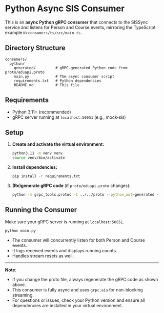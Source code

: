 # Python Async SIS Consumer

This is an **async Python gRPC consumer** that connects to the SISSync service and listens for Person and Course events, mirroring the TypeScript example in `consumers/ts/src/main.ts`.

## Directory Structure

```
consumers/
  python/
    generated/         # gRPC-generated Python code from proto/eduapi.proto
    main.py            # The async consumer script
    requirements.txt   # Python dependencies
    README.md          # This file
```

## Requirements
- Python 3.11+ (recommended)
- gRPC server running at `localhost:50051` (e.g., mock-sis)

## Setup

1. **Create and activate the virtual environment:**
   ```sh
   python3.11 -m venv venv
   source venv/bin/activate
   ```

2. **Install dependencies:**
   ```sh
   pip install -r requirements.txt
   ```

3. **(Re)generate gRPC code** (if `proto/eduapi.proto` changes):
   ```sh
   python -m grpc_tools.protoc -I ../../proto --python_out=generated --grpc_python_out=generated ../../proto/eduapi.proto
   ```

## Running the Consumer

Make sure your gRPC server is running at `localhost:50051`.

```sh
python main.py
```

- The consumer will concurrently listen for both Person and Course events.
- It logs received events and displays running counts.
- Handles stream resets as well.

---

**Note:**
- If you change the proto file, always regenerate the gRPC code as shown above.
- This consumer is fully async and uses `grpc.aio` for non-blocking streaming.
- For questions or issues, check your Python version and ensure all dependencies are installed in your virtual environment. 